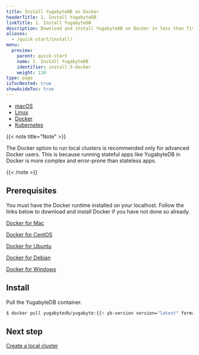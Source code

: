 ```yaml
---
title: Install YugabyteDB on Docker
headerTitle: 1. Install YugabyteDB
linkTitle: 1. Install YugabyteDB
description: Download and install YugabyteDB on Docker in less than five minutes.
aliases:
  - /quick-start/install/
menu:
  preview:
    parent: quick-start
    name: 1. Install YugabyteDB
    identifier: install-3-docker
    weight: 110
type: page
isTocNested: true
showAsideToc: true
---
```


<div class="custom-tabs tabs-style-1">
    <ul class="tabs-name">
      <li >
        <a href="../macos/" class="nav-link" >
          <i class="fab fa-apple" aria-hidden="true"></i>
          macOS
        </a>
      </li>
      <li >
          <a href="../linux/" class="nav-link">
          <i class="fab fa-linux" aria-hidden="true"></i>
          Linux
        </a>
      </li>
      <li class="active">
        <a href="../docker/" class="nav-link">
          <i class="fab fa-docker" aria-hidden="true"></i>
          Docker
        </a>
      </li>
      <li>
          <a href="../kubernetes/" class="nav-link">
          <i class="fas fa-cubes" aria-hidden="true"></i>
          Kubernetes
        </a>
      </li>
    </ul>
</div>

{{< note title="Note" >}}

The Docker option to run local clusters is recommended only for advanced Docker users. This is because running stateful apps like YugabyteDB in Docker is more complex and error-prone than stateless apps.

{{< /note >}}

## Prerequisites

You must have the Docker runtime installed on your localhost. Follow the links below to download and install Docker if you have not done so already.

<i class="fab fa-apple" aria-hidden="true"></i> [Docker for Mac](https://store.docker.com/editions/community/docker-ce-desktop-mac)

<i class="fab fa-centos"></i> [Docker for CentOS](https://store.docker.com/editions/community/docker-ce-server-centos)

<i class="fab fa-ubuntu"></i> [Docker for Ubuntu](https://store.docker.com/editions/community/docker-ce-server-ubuntu)

<i class="icon-debian"></i> [Docker for Debian](https://store.docker.com/editions/community/docker-ce-server-debian)

<i class="fab fa-windows" aria-hidden="true"></i> [Docker for Windows](https://store.docker.com/editions/community/docker-ce-desktop-windows)

## Install

Pull the YugabyteDB container.

```sh
$ docker pull yugabytedb/yugabyte:{{< yb-version version="latest" format="build">}}
```

## Next step

[Create a local cluster](../../create-local-cluster/docker/)
